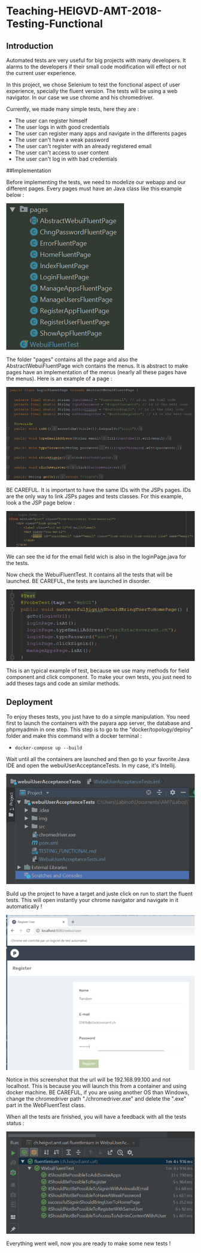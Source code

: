 # Teaching-HEIGVD-AMT-2018-Testing-Functional
## Introduction

Automated tests are very useful for big projects with many developers. It alarms to the developers if their small code modification will effect or not the current user experience. 

In this project, we chose Selenium to test the fonctional aspect of user experience, specially the fluent version. The tests will be using a web navigator. In our case we use chrome and his chromedriver. 

Currently, we made many simple tests, here they are :

- The user can register himself
- The user logs in with good credentials
- The user can register many apps and navigate in the differents pages
- The user can't have a weak password
- The user can't register with an already registered email
- The user can't access to user content
- The user can't log in with bad credentials

##Implementation

Before implementing the tests, we need to modelize our webapp and our different pages. Every pages must have an Java class like this example below :

![1542137357652](img/classPages.png)

The folder "pages" contains all the page and also the AbstractWebuiFluentPage wich contains the menus. It is abstract to make pages have an implementation of the menus (nearly all these pages have the menus). Here is an example of a page :

![1542137357652](img/loginPage.png)

BE CAREFUL. It is important to have the same IDs with the JSPs pages. IDs are the only way to link JSPs pages and tests classes. For this example, look a the JSP page below : 

![1542137357652](img/loginJSP.png)

We can see the id for the email field wich is also in the loginPage.java for the tests.

Now check the WebuiFluentTest. It contains all the tests that will be launched. BE CAREFUL, the tests are launched in disorder.

![1542137357652](img/webuiTest.png)

This is an typical example of test, because we use many methods for field component and click component. To make your own tests, you just need to add theses tags and code an similar methods.

## Deployment

To enjoy theses tests, you just have to do a simple manipulation. You need first to launch the containers with the payara app server, the database and phpmyadmin in one step. This step is to go to the "docker/topology/deploy" folder and make this command with a docker terminal :

- `docker-compose up --build`

Wait until all the containers are launched and then go to your favorite Java IDE and open the webuiUserAcceptanceTests. In my case, it's Intellij.

![1542137357652](img/intellij.png)

Build up the project to have a target and juste click on run to start the fluent tests. This will open instantly your chrome navigator and navigate in it automatically !

![1542137357652](img/robot.png)

Notice in this screenshot that the url will be 192.168.99.100 and not localhost. This is because you will launch this from a container and using docker machine. BE CAREFUL, if you are using another OS than Windows, change the chromedriver path "./chromedriver.exe" and delete the ".exe" part in the WebFluentTest class.

When all the tests are finished, you will have a feedback with all the tests status :

![1542137357652](img/testsPassed.png)

Everything went well, now you are ready to make some new tests !